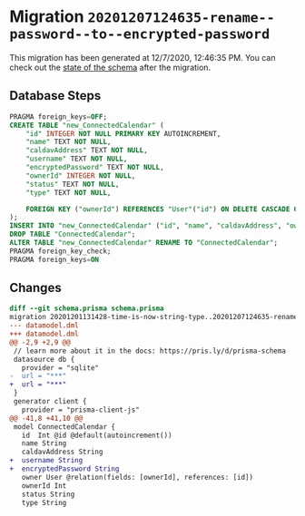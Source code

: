 # Migration `20201207124635-rename--password--to--encrypted-password`

This migration has been generated at 12/7/2020, 12:46:35 PM.
You can check out the [state of the schema](./schema.prisma) after the migration.

## Database Steps

```sql
PRAGMA foreign_keys=OFF;
CREATE TABLE "new_ConnectedCalendar" (
    "id" INTEGER NOT NULL PRIMARY KEY AUTOINCREMENT,
    "name" TEXT NOT NULL,
    "caldavAddress" TEXT NOT NULL,
    "username" TEXT NOT NULL,
    "encryptedPassword" TEXT NOT NULL,
    "ownerId" INTEGER NOT NULL,
    "status" TEXT NOT NULL,
    "type" TEXT NOT NULL,

    FOREIGN KEY ("ownerId") REFERENCES "User"("id") ON DELETE CASCADE ON UPDATE CASCADE
);
INSERT INTO "new_ConnectedCalendar" ("id", "name", "caldavAddress", "ownerId", "status", "type", "username") SELECT "id", "name", "caldavAddress", "ownerId", "status", "type", "username" FROM "ConnectedCalendar";
DROP TABLE "ConnectedCalendar";
ALTER TABLE "new_ConnectedCalendar" RENAME TO "ConnectedCalendar";
PRAGMA foreign_key_check;
PRAGMA foreign_keys=ON
```

## Changes

```diff
diff --git schema.prisma schema.prisma
migration 20201201131428-time-is-now-string-type..20201207124635-rename--password--to--encrypted-password
--- datamodel.dml
+++ datamodel.dml
@@ -2,9 +2,9 @@
 // learn more about it in the docs: https://pris.ly/d/prisma-schema
 datasource db {
   provider = "sqlite"
-  url = "***"
+  url = "***"
 }
 generator client {
   provider = "prisma-client-js"
@@ -41,8 +41,10 @@
 model ConnectedCalendar {
   id  Int @id @default(autoincrement())
   name String
   caldavAddress String
+  username String
+  encryptedPassword String
   owner User @relation(fields: [ownerId], references: [id])
   ownerId Int
   status String
   type String
```


